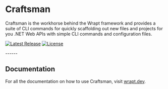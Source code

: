 # Craftsman

Craftsman is the workhorse behind the Wrapt  framework and provides a suite of CLI commands for quickly scaffolding out new files and projects for you .NET Web APIs with simple CLI commands and configuration files.

<p>
    <a href="https://github.com/pdevito3/craftsman/releases"><img src="https://img.shields.io/nuget/v/craftsman.svg" alt="Latest Release"></a>   
    <a href="https://github.com/pdevito3/craftsman/blob/master/LICENSE.txt"><img src ="https://img.shields.io/github/license/mashape/apistatus.svg?maxAge=2592000" alt="License"></a>
</p>
------

## Documentation

For all the documentation on how to use Craftsman, visit [wrapt.dev](https://wrapt.dev).